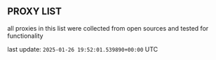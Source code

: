## PROXY LIST

all proxies in this list were collected from open sources and tested for functionality

last update: `2025-01-26 19:52:01.539890+00:00` UTC